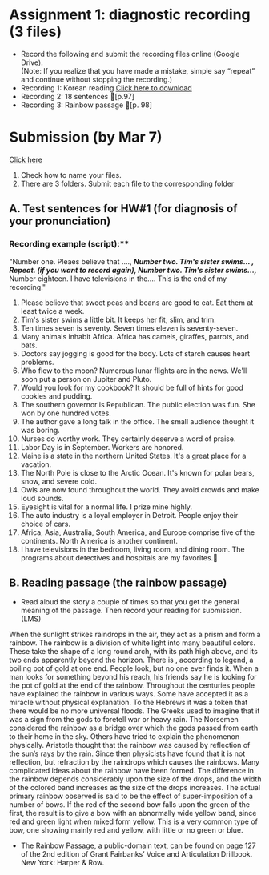 # Assignment 1: diagnostic recording (3 files)

+ Record the following and submit the recording files online (Google Drive).  
(Note: If you realize that you have made a mistake, simple say “repeat” and continue without stopping the recording.)
+ Recording 1: Korean reading [Click here to download](https://github.com/MK316/Spring2024/raw/main/Engpro/data/HW01-recording-materail.pdf)
+ Recording 2: 18 sentences 🎈[p.97]
+ Recording 3: Rainbow passage 🎈[p. 98]

# Submission (by Mar 7)

[Click here](https://drive.google.com/drive/folders/1Zyco6dSvSfEAYExYabJRR1wL9DSLQAE1?usp=drive_link)
1. Check how to name your files.
2. There are 3 folders. Submit each file to the corresponding folder

## A. Test sentences for HW#1 (for diagnosis of your pronunciation)

### Recording example (script):** 

"Number one. Pleaes believe that ...., **_Number two. Tim's sister swims... , Repeat. (if you want to record again), Number two. Tim's sister swims...,_** Number eighteen. I have televisions in the.... This is the end of my recording."


1.	Please believe that sweet peas and beans are good to eat. Eat them at least twice a week. 
2.	Tim's sister swims a little bit. It keeps her fit, slim, and trim. 
3.	Ten times seven is seventy. Seven times eleven is seventy-seven. 
4.	Many animals inhabit Africa. Africa has camels, giraffes, parrots, and bats. 
5.	Doctors say jogging is good for the body. Lots of starch causes heart problems. 
6.	Who flew to the moon? Numerous lunar flights are in the news. We'll soon put a person on Jupiter and Pluto. 
7.	Would you look for my cookbook? It should be full of hints for good cookies and pudding. 
8.	The southern governor is Republican. The public election was fun. She won by one hundred votes. 
9.	The author gave a long talk in the office. The small audience thought it was boring. 
10.	Nurses do worthy work. They certainly deserve a word of praise.
11.	Labor Day is in September. Workers are honored. 
12.	Maine is a state in the northern United States. It's a great place for a vacation. 
13.	The North Pole is close to the Arctic Ocean. It's known for polar bears, snow, and severe cold. 
14.	Owls are now found throughout the world. They avoid crowds and make loud sounds. 
15.	Eyesight is vital for a normal life. I prize mine highly. 
16.	The auto industry is a loyal employer in Detroit. People enjoy their choice of cars. 
17.	Africa, Asia, Australia, South America, and Europe comprise five of the continents. North America is another continent. 
18. I have televisions in the bedroom, living room, and dining room. The programs about detectives and hospitals are my favorites.

## B. Reading passage (the rainbow passage)
* Read aloud the story a couple of times so that you get the general meaning of the passage. Then record your reading for submission. (LMS)

When the sunlight strikes raindrops in the air, they act as a prism and form a rainbow. The rainbow is a division of white light into many beautiful colors. These take the shape of a long round arch, with its path high above, and its two ends apparently beyond the horizon. There is , according to legend, a boiling pot of gold at one end. People look, but no one ever finds it. When a man looks for something beyond his reach, his friends say he is looking for the pot of gold at the end of the rainbow. Throughout the centuries people have explained the rainbow in various ways. Some have accepted it as a miracle without physical explanation. To the Hebrews it was a token that there would be no more universal floods. The Greeks used to imagine that it was a sign from the gods to foretell war or heavy rain. The Norsemen considered the rainbow as a bridge over which the gods passed from earth to their home in the sky. Others have tried to explain the phenomenon physically. Aristotle thought that the rainbow was caused by reflection of the sun’s rays by the rain. Since then physicists have found that it is not reflection, but refraction by the raindrops which causes the rainbows. Many complicated ideas about the rainbow have been formed. The difference in the rainbow depends considerably upon the size of the drops, and the width of the colored band increases as the size of the drops increases. The actual primary rainbow observed is said to be the effect of super-imposition of a number of bows. If the red of the second bow falls upon the green of the first, the result is to give a bow with an abnormally wide yellow band, since red and green light when mixed form yellow. This is a very common type of bow, one showing mainly red and yellow, with little or no green or blue. 

<The end>


- The Rainbow Passage, a public-domain text, can be found on page 127 of the 2nd edition of Grant Fairbanks’ Voice and Articulation Drillbook. New York: Harper & Row.
